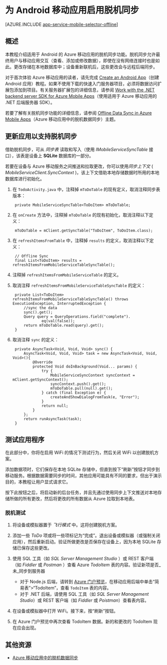 <properties
	pageTitle="为 Azure 移动应用启用脱机同步 (Android)"
	description="了解如何在 Android 应用程序中使用应用服务移动应用来缓存和同步脱机数据"
	documentationCenter="android"
	authors="yuaxu"
	manager="erikre"
	services="app-service\mobile"/>

<tags
	ms.service="app-service-mobile"
	ms.workload="mobile"
	ms.tgt_pltfrm="mobile-android"
	ms.devlang="java"
	ms.topic="article"
	ms.date="10/01/2016"
	wacn.date="11/21/2016"
	ms.author="yuaxu"/>

# 为 Android 移动应用启用脱机同步

[AZURE.INCLUDE [app-service-mobile-selector-offline](../../includes/app-service-mobile-selector-offline.md)]

## 概述

本教程介绍适用于 Android 的 Azure 移动应用的脱机同步功能。脱机同步允许最终用户与移动应用交互（查看、添加或修改数据），即使在没有网络连接时也是如此。更改存储在本地数据库中；设备重新联机后，这些更改会与远程后端同步。

对于首次体验 Azure 移动应用的读者，请先完成 [Create an Android App]（创建 Android 应用）教程。如果不使用下载的快速入门服务器项目，必须将数据访问扩展包添加到项目。有关服务器扩展包的详细信息，请参阅 [Work with the .NET backend server SDK for Azure Mobile Apps](/documentation/articles/app-service-mobile-dotnet-backend-how-to-use-server-sdk/)（使用适用于 Azure 移动应用的 .NET 后端服务器 SDK）。

若要了解有关脱机同步功能的详细信息，请参阅 [Offline Data Sync in Azure Mobile Apps]（Azure 移动应用中的脱机数据同步）主题。

## 更新应用以支持脱机同步

借助脱机同步，可从 *同步表* 读取和写入（使用 *IMobileServiceSyncTable* 接口），该表是设备上 **SQLite** 数据库的一部分。

若要在设备与 Azure 移动服务之间推送和拉取更改，你可以使用*同步上下文* ( *MobileServiceClient.SyncContext* )，该上下文借助本地存储数据时所用的本地数据库进行初始化。

1. 在 `TodoActivity.java` 中，注释掉 `mToDoTable` 的现有定义，取消注释同步表版本：

	    private MobileServiceSyncTable<ToDoItem> mToDoTable;

2. 在 `onCreate` 方法中，注释掉 `mToDoTable` 的现有初始化，取消注释以下定义：

        mToDoTable = mClient.getSyncTable("ToDoItem", ToDoItem.class);

3. 在 `refreshItemsFromTable` 中，注释掉 `results` 的定义，取消注释以下定义：

		// Offline Sync
		final List<ToDoItem> results = refreshItemsFromMobileServiceTableSyncTable();

4. 注释掉 `refreshItemsFromMobileServiceTable` 的定义。

5. 取消注释 `refreshItemsFromMobileServiceTableSyncTable` 的定义：

	    private List<ToDoItem> refreshItemsFromMobileServiceTableSyncTable() throws ExecutionException, InterruptedException {
	        //sync the data
	        sync().get();
	        Query query = QueryOperations.field("complete").
	                eq(val(false));
	        return mToDoTable.read(query).get();
	    }

6. 取消注释 `sync` 的定义：

	    private AsyncTask<Void, Void, Void> sync() {
	        AsyncTask<Void, Void, Void> task = new AsyncTask<Void, Void, Void>(){
	            @Override
	            protected Void doInBackground(Void... params) {
	                try {
	                    MobileServiceSyncContext syncContext = mClient.getSyncContext();
	                    syncContext.push().get();
	                    mToDoTable.pull(null).get();
	                } catch (final Exception e) {
	                    createAndShowDialogFromTask(e, "Error");
	                }
	                return null;
	            }
	        };
	        return runAsyncTask(task);
	    }

## 测试应用程序

在此部分中，你将在启用 WiFi 的情况下测试行为，然后关闭 WiFi 以创建脱机方案。

添加数据项时，它们保存在本地 SQLite 存储中，但直到按下“刷新”按钮才同步到移动服务。根据数据需要同步的时间，其他应用可能具有不同的要求，但出于演示目的，本教程让用户显式请求它。

按下此按钮之后，将启动新的后台任务，并且先通过使用同步上下文推送对本地存储所做的所有更改，然后将更改的所有数据从 Azure 拉取到本地表。

### 脱机测试

1. 将设备或模拟器置于 *飞行模式* 中。这将创建脱机方案。

2. 添加一些 *ToDo* 项或将一些项标记为“完成”。退出设备或模拟器（或强制关闭应用），然后重新启动。验证所做更改是否保存在设备上，因为本地 SQLite 存储已保存这些更改。

3. 使用 SQL 工具（如 *SQL Server Management Studio* ）或 REST 客户端（如 *Fiddler* 或 *Postman* ）查看 Azure *TodoItem* 表的内容。验证新项是否_未_同步到服务器

   	+ 对于 Node.js 后端，请转到 [Azure 门户预览](https://portal.azure.cn/)，在移动应用后端中单击“简易表”>“TodoItem”，查看 `TodoItem` 表的内容。
   	+ 对于 .NET 后端，请使用 SQL 工具（如 *SQL Server Management Studio*）或 REST 客户端（如 *Fiddler* 或 *Poistman*）查看表内容。

4. 在设备或模拟器中打开 WiFi。接下来，按“刷新”按钮。

5. 在 Azure 门户预览中再次查看 TodoItem 数据。新的和更改的 TodoItem 现在应会出现。

## 其他资源

* [Azure 移动应用中的脱机数据同步]


<!-- URLs. -->

[Offline Data Sync in Azure Mobile Apps]: /documentation/articles/app-service-mobile-offline-data-sync/
[Azure 移动应用中的脱机数据同步]: /documentation/articles/app-service-mobile-offline-data-sync/

[Create an Android App]: /documentation/articles/app-service-mobile-android-get-started/

<!---HONumber=Mooncake_0919_2016-->